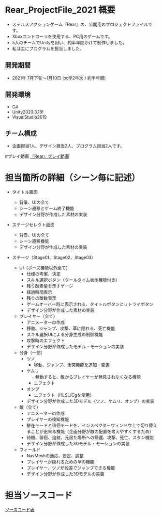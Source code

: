# Rear_ProjectFile_2021 概要
- ステルスアクションゲーム『Rear』の、公開用のプロジェクトファイルです。  
- Xboxコントローラを使用する、PC用のゲームです。  
- 5人のチームでUnityを用い、約半年間かけて制作しました。  
- 私は主にプログラムを担当しました。
## 開発期間
- 2021年 7月下旬～1月10日 (大学2年次 / 約半年間)  
## 開発環境
- C#
- Unity2020.3.18f
- VisualStudio2019
## チーム構成
- 企画担当1人、デザイン担当2人、プログラム担当2人です。
  
  
  
#プレイ動画
[『Rear』プレイ動画](https://youtu.be/mYLQkXrPDaM)  
  
  
  
# 担当箇所の詳細（シーン毎に記述）
- タイトル画面  
    - 背景、UIの全て  
    - シーン遷移とゲーム終了機能  
    - デザイン分野が作成した素材の実装  
  
- ステージセレクト画面  
    - 背景、UIの全て  
    - シーン遷移機能  
    - デザイン分野が作成した素材の実装  

- ステージ（Stage01、Stage02、Stage03）  
    - UI（ポーズ機能以外全て）  
        - 仕様の考案、決定  
        - スキル選択ボタン（クールタイム表示機能付き）  
        - 残り酸素量を示すゲージ  
        - 経過時間表示  
        - 残りの敵数表示  
        - ゲームオーバー時に表示される、タイトルボタンとリトライボタン  
        - デザイン分野が作成した素材の実装  
    - プレイヤー（全て）  
        - アニメーターの作成  
        - 移動、ジャンプ、攻撃、草に隠れる、死亡機能  
        - スキル選択UIによる分身生成の制御機能  
        - 攻撃時のエフェクト  
        - デザイン分野が作成したモデル・モーションの実装  
    - 分身（一部）  
        - ツノ  
            - 移動、ジャンプ、衝突機能を追加・変更  
        - ケムリ  
　          - 発動すると、敵からプレイヤーが発見されなくなる機能  
            - エフェクト  
        - オンプ  
            - エフェクト（HLSL/Cgを使用）  
        - デザイン分野が作成した3Dモデル（ツノ、ケムリ、オンプ）の実装  
    - 敵（全て）  
        - アニメーターの作成  
        - プレイヤーの検知機能  
        - 駐在モードと徘徊モードを、インスペクターウィンドウ上で切り替えることが出来る機能（企画分野が敵の配置を考えやすくするため）  
        - 待機、徘徊、追跡、元居た場所への帰還、攻撃、死亡、スタン機能  
        - デザイン分野が作成した3Dモデル・モーションの実装  
    - フィールド  
        - NavMeshの適応、設定、調整  
        - プレイヤーが隠れるための草の機能  
        - プレイヤー、ツノが段差でジャンプできる機能  
        - デザイン分野が作成した3Dモデルの実装  
  
  
  
# 担当ソースコード
[ソースコード表](CadeTable.md)